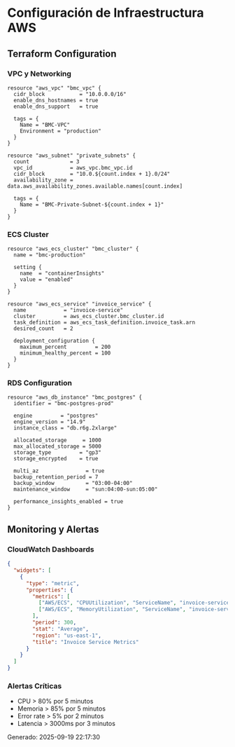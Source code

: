 # Configuración de Infraestructura AWS

## Terraform Configuration

### VPC y Networking
```hcl
resource "aws_vpc" "bmc_vpc" {
  cidr_block           = "10.0.0.0/16"
  enable_dns_hostnames = true
  enable_dns_support   = true
  
  tags = {
    Name = "BMC-VPC"
    Environment = "production"
  }
}

resource "aws_subnet" "private_subnets" {
  count             = 3
  vpc_id            = aws_vpc.bmc_vpc.id
  cidr_block        = "10.0.${count.index + 1}.0/24"
  availability_zone = data.aws_availability_zones.available.names[count.index]
  
  tags = {
    Name = "BMC-Private-Subnet-${count.index + 1}"
  }
}
```

### ECS Cluster
```hcl
resource "aws_ecs_cluster" "bmc_cluster" {
  name = "bmc-production"
  
  setting {
    name  = "containerInsights"
    value = "enabled"
  }
}

resource "aws_ecs_service" "invoice_service" {
  name            = "invoice-service"
  cluster         = aws_ecs_cluster.bmc_cluster.id
  task_definition = aws_ecs_task_definition.invoice_task.arn
  desired_count   = 2
  
  deployment_configuration {
    maximum_percent         = 200
    minimum_healthy_percent = 100
  }
}
```

### RDS Configuration
```hcl
resource "aws_db_instance" "bmc_postgres" {
  identifier = "bmc-postgres-prod"
  
  engine         = "postgres"
  engine_version = "14.9"
  instance_class = "db.r6g.2xlarge"
  
  allocated_storage     = 1000
  max_allocated_storage = 5000
  storage_type         = "gp3"
  storage_encrypted    = true
  
  multi_az               = true
  backup_retention_period = 7
  backup_window          = "03:00-04:00"
  maintenance_window     = "sun:04:00-sun:05:00"
  
  performance_insights_enabled = true
}
```

## Monitoring y Alertas

### CloudWatch Dashboards
```json
{
  "widgets": [
    {
      "type": "metric",
      "properties": {
        "metrics": [
          ["AWS/ECS", "CPUUtilization", "ServiceName", "invoice-service"],
          ["AWS/ECS", "MemoryUtilization", "ServiceName", "invoice-service"]
        ],
        "period": 300,
        "stat": "Average",
        "region": "us-east-1",
        "title": "Invoice Service Metrics"
      }
    }
  ]
}
```

### Alertas Críticas
- CPU > 80% por 5 minutos
- Memoria > 85% por 5 minutos  
- Error rate > 5% por 2 minutos
- Latencia > 3000ms por 3 minutos

Generado: 2025-09-19 22:17:30
